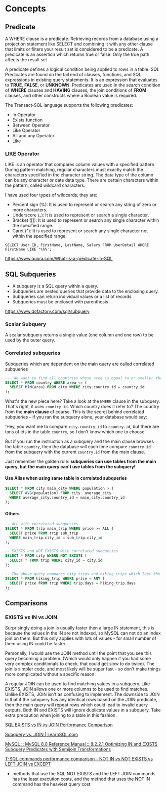 # Concepts

## Predicate

A WHERE clause is a predicate. Retrieving records from a database using a projection statement like SELECT and combining it with any other clause that limits or filters your result set is considered to be a predicate. A predicate is an assertion which returns true or false. Only the true path affects the result set

A predicate defines a logical condition being applied to rows in a table. SQL Predicates are found on the tail end of clauses, functions, and SQL expressions in existing query statements. It is an expression that evaluates to **TRUE**, **FALSE**, or **UNKNOWN**. Predicates are used in the search condition of **WHERE** clauses and **HAVING** clauses, the join conditions of **FROM** clauses, and other constructs where a Boolean value is required.

The Transact-SQL language supports the following predicates:

- In Operator
- Exists function
- Between Operator
- Like Operator
- All and any Operator
- Like

### LIKE Operator

LIKE is an operator that compares column values with a specified pattern. During pattern matching, regular characters must exactly match the characters specified in the character string. The data type of the column can be any character or date data type. There are certain characters within the pattern, called wildcard characters.

I have used four types of wildcards; they are:

- Percent sign (%): It is used to represent or search any string of zero or more characters.
- Underscore (_): It is used to represent or search a single character.
- Bracket ([]): It is used to represent or search any single character within the specified range.
- Caret (^): It is used to represent or search any single character not within the specified range.

`SELECT User_ID, FirstName, LastName, Salary FROM UserDetail WHERE FirstName LIKE '%h%';`

<https://www.quora.com/What-is-a-predicate-in-SQL>

## SQL Subqueries

- A subquery is a SQL query within a query.
- Subqueries are nested queries that provide data to the enclosing query.
- Subqueries can return individual values or a list of records
- Subqueries must be enclosed with parenthesis

<https://www.dofactory.com/sql/subquery>

### Scalar Subquery

A scalar subquery returns a single value (one column and one row) to be used by the outer query.

### Correlated subqueries

Subqueries which are dependent on the main query are called correlated subqueries

```sql
--- We want to find all countries whose area is equal to or smaller than the minimum city area in that particular country. In other words, if there is a country smaller than its smallest city, it will be shown. Why would we use such a query? It can be very convenient if we want to check whether there any are errors in our database. If this query returned anything other than nothing, we would know that something fishy is going on in our records.
SELECT * FROM country WHERE area <= (
  SELECT MIN(area) FROM city WHERE city.country_id = country.id
);
```

What's the new piece here? Take a look at the `WHERE` clause in the subquery. That's right, it uses `country.id`. Which country does it refer to? The country from the **main clause** of course. This is the secret behind correlated subqueries – if you ran the subquery alone, your database would say:

'Hey, you want me to compare `city.country_id` to `country.id`, but there are tons of ids in the table `country`, so I don't know which one to choose'.

But if you run the instruction as a subquery and the main clause browses the table `country`, then the database will each time compare `country.id` from the subquery with the current `country.id` from the main clause.

Just remember the golden rule: **subqueries can use tables from the main query, but the main query can't use tables from the subquery!**

#### Use Alias when using same table in correlated subqueries

```sql
SELECT * FROM city main_city WHERE population > (
  SELECT AVG(population) FROM city  average_city
  WHERE average_city.country_id = main_city.country_id
);
```

#### Others

```sql
-- ALL with correlated subqueries
SELECT * FROM trip main_trip WHERE price >= ALL (
  SELECT price FROM trip sub_trip
  WHERE main_trip.city_id = sub_trip.city_id
);

-- EXISTS and NOT EXISTS with correlated subqueries
SELECT * FROM city WHERE NOT EXISTS (
  SELECT * FROM trip WHERE city_id = city.id
);

-- The above query compares city trips and hiking trips which last the same number of dates. It then returns all hiking trips which are cheaper than any city trip of the same duration.
SELECT * FROM hiking_trip WHERE price < ANY (
  SELECT price FROM trip WHERE trip.days = hiking_trip.days
);
```

## Comparisons

### EXISTS vs IN vs JOIN

Surprisingly doing a join is usually faster then a large IN statement, this is because the values in the IN are not indexed, so MySQL can not do an index join on them. But this only applies with lots of values - for small number of them using IN could be faster.

Personally, I would use the JOIN method until the point that you see this query becoming a problem. (Which would only happen if you had some very complex conditionals to check, that could get slow to do twice). The join is simpler code, and most likely will be super fast - so don't make things more complicated without a specific reason.

A regular JOIN can be used to find matching values in a subquery. Like EXISTS, JOIN allows one or more columns to be used to find matches. Unlike EXISTS, JOIN isn't as confusing to implement. The downside to JOIN is that if the subquery has any identical rows based on the JOIN predicate, then the main query will repeat rows which could lead to invalid query outputs. Both IN and EXISTS will ignore duplicate values in a subquery. Take extra precaution when joining to a table in this fashion.

[SQL EXISTS vs IN vs JOIN Performance Comparison](https://www.mssqltips.com/sqlservertip/6659/sql-exists-vs-in-vs-join-performance-comparison/)

[Subquery vs. JOIN | LearnSQL.com](https://learnsql.com/blog/subquery-vs-join/)

[MySQL :: MySQL 8.0 Reference Manual :: 8.2.2.1 Optimizing IN and EXISTS Subquery Predicates with Semijoin Transformations](https://dev.mysql.com/doc/refman/8.0/en/semijoins.html)

[T-SQL commands performance comparison - NOT IN vs NOT EXISTS vs LEFT JOIN vs EXCEPT](https://www.sqlshack.com/t-sql-commands-performance-comparison-not-vs-not-exists-vs-left-join-vs-except/)

- methods that use the SQL NOT EXISTS and the LEFT JOIN commands has the least execution costs, and the method that uses the NOT IN command has the heaviest query cost
